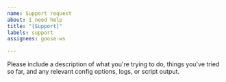 ```yaml
---
name: Support request
about: I need help
title: "[Support]"
labels: support
assignees: goose-ws

---
```


Please include a description of what you're trying to do, things you've tried so far, and any relevant config options, logs, or script output.

